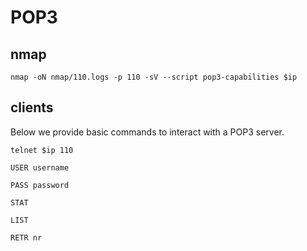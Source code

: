 # POP3

## nmap

```shell
nmap -oN nmap/110.logs -p 110 -sV --script pop3-capabilities $ip
```

## clients 
Below we provide basic commands to interact with a POP3 server.

```
telnet $ip 110
```

```
USER username
```

```
PASS password
```

```
STAT
```

```
LIST
```

```
RETR nr
```

